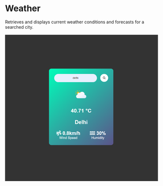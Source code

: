 # Weather

Retrieves and displays current weather conditions and forecasts for a searched city.
<br/>
<br/>
<img src="../../assets/Weather.png" />
